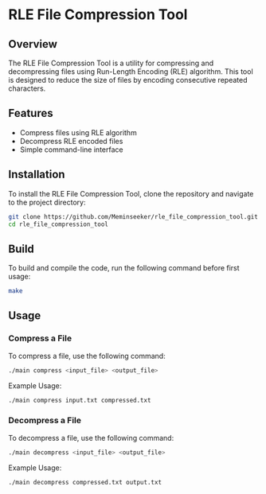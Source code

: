 # RLE File Compression Tool

## Overview

The RLE File Compression Tool is a utility for compressing and decompressing files using Run-Length Encoding (RLE) algorithm. This tool is designed to reduce the size of files by encoding consecutive repeated characters.

## Features

- Compress files using RLE algorithm
- Decompress RLE encoded files
- Simple command-line interface

## Installation

To install the RLE File Compression Tool, clone the repository and navigate to the project directory:

```bash
git clone https://github.com/Meminseeker/rle_file_compression_tool.git
cd rle_file_compression_tool
```

## Build

To build and compile the code, run the following command before first usage:

```bash
make
```

## Usage

### Compress a File

To compress a file, use the following command:

```bash
./main compress <input_file> <output_file>
```

Example Usage:

```bash
./main compress input.txt compressed.txt
```

### Decompress a File

To decompress a file, use the following command:

```bash
./main decompress <input_file> <output_file>
```

Example Usage:

```bash
./main decompress compressed.txt output.txt
```

<!-- ## Contributing

Contributions are welcome! Please fork the repository and create a pull request with your changes.

## License

This project is licensed under the MIT License. See the [LICENSE](LICENSE) file for details.

## Contact

For any questions or suggestions, please open an issue or contact the repository owner. -->
